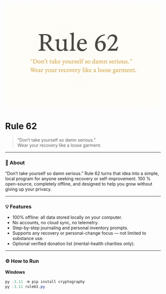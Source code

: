 ![Rule 62 Banner](banner.png)

# Rule 62
> “Don’t take yourself so damn serious.”  
Wear your recovery like a loose garment.

---

### 🧭 About
“Don’t take yourself so damn serious.”
Rule 62 turns that idea into a simple, local program for anyone seeking recovery or self-improvement.
100 % open-source, completely offline, and designed to help you grow without giving up your privacy.

---

### 💡 Features
- 100% offline: all data stored locally on your computer.  
- No accounts, no cloud sync, no telemetry.  
- Step-by-step journaling and personal inventory prompts.  
- Supports any recovery or personal-change focus — not limited to substance use.  
- Optional verified donation list (mental-health charities only).

---

### ⚙️ How to Run
**Windows**
```powershell
py -3.11 -m pip install cryptography
py -3.11 rule62.py
